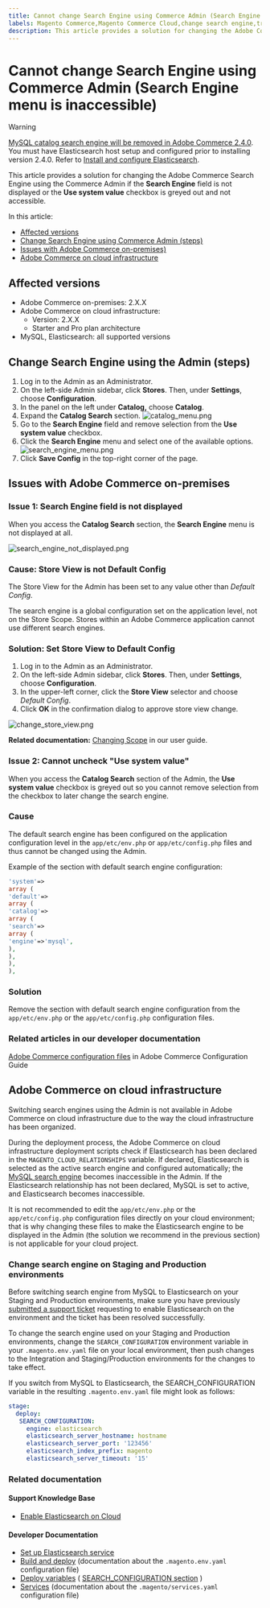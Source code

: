 ```yaml
---
title: Cannot change Search Engine using Commerce Admin (Search Engine menu is inaccessible)
labels: Magento Commerce,Magento Commerce Cloud,change search engine,troubleshooting,Adobe Commerce,cloud infrastructure,on-premises
description: This article provides a solution for changing the Adobe Commerce Search Engine using the Commerce Admin if the Search Engine field is not displayed or the Use system value checkbox is greyed out and not accessible.
---
```


# Cannot change Search Engine using Commerce Admin (Search Engine menu is inaccessible)

>[!WARNING]
>
> [MySQL catalog search engine will be removed in Adobe Commerce 2.4.0](https://support.magento.com/hc/en-us/articles/360043144271-MySQL-catalog-search-engine-will-be-removed-in-all-versions-of-Magento-2-4-0). You must have Elasticsearch host setup and configured prior to installing version 2.4.0. Refer to [Install and configure Elasticsearch](https://devdocs.magento.com/guides/v2.3/config-guide/elasticsearch/es-overview.html).

This article provides a solution for changing the Adobe Commerce Search Engine using the Commerce Admin if the **Search Engine** field is not displayed or the **Use system value** checkbox is greyed out and not accessible.

In this article:

* [Affected versions](#affected-versions)
* [Change Search Engine using Commerce Admin (steps)](#change-search-engine-using-magento-admin-steps)
* [Issues with Adobe Commerce on-premises)](#magento-commerce-on-premise)
* [Adobe Commerce on cloud infrastructure](#magento-commerce-cloud)

## Affected versions

* Adobe Commerce on-premises: 2.X.X
* Adobe Commerce on cloud infrastructure:
    * Version: 2.X.X
    * Starter and Pro plan architecture
* MySQL, Elasticsearch: all supported versions

## Change Search Engine using the Admin (steps)

1. Log in to the Admin as an Administrator.
1. On the left-side Admin sidebar, click **Stores**. Then, under **Settings**, choose **Configuration**.
1. In the panel on the left under **Catalog,** choose **Catalog**.
1. Expand the **Catalog Search** section.    ![catalog_menu.png](assets/catalog_menu.png)
1. Go to the **Search Engine** field and remove selection from the **Use system value** checkbox.
1. Click the **Search Engine** menu and select one of the available options.    ![search_engine_menu.png](assets/search_engine_menu.png)
1. Click **Save Config** in the top-right corner of the page.

## Issues with Adobe Commerce on-premises

### Issue 1: Search Engine field is not displayed

When you access the **Catalog Search** section, the **Search Engine** menu is not displayed at all.

![search_engine_not_displayed.png](assets/search_engine_not_displayed.png)

### Cause: Store View is not Default Config

The Store View for the Admin has been set to any value other than *Default Config*.

The search engine is a global configuration set on the application level, not on the Store Scope. Stores within an Adobe Commerce application cannot use different search engines.

### Solution: Set Store View to Default Config

1. Log in to the Admin as an Administrator.
1. On the left-side Admin sidebar, click **Stores**. Then, under **Settings**, choose **Configuration**.
1. In the upper-left corner, click the **Store View** selector and choose *Default Config*.
1. Click **OK** in the confirmation dialog to approve store view change.

![change_store_view.png](assets/change_store_view.png)

 **Related documentation:** [Changing Scope](http://docs.magento.com/m2/ee/user_guide/configuration/scope-change.html) in our user guide.

### Issue 2: Cannot uncheck "Use system value"

When you access the **Catalog Search** section of the Admin, the **Use system value** checkbox is greyed out so you cannot remove selection from the checkbox to later change the search engine.

### Cause

The default search engine has been configured on the application configuration level in the `app/etc/env.php` or `app/etc/config.php` files and thus cannot be changed using the Admin.

Example of the section with default search engine configuration:

```php
'system'=>
array (
'default'=>
array (
'catalog'=>
array (
'search'=>
array (
'engine'=>'mysql',
),
),
),
),
```

### Solution

Remove the section with default search engine configuration from the `app/etc/env.php` or the `app/etc/config.php` configuration files.

### Related articles in our developer documentation

 [Adobe Commerce configuration files](https://devdocs.magento.com/guides/v2.2/config-guide/config/config-magento.html) in Adobe Commerce Configuration Guide

## Adobe Commerce on cloud infrastructure

Switching search engines using the Admin is not available in Adobe Commerce on cloud infrastructure due to the way the cloud infrastructure has been organized.

During the deployment process, the Adobe Commerce on cloud infrastructure deployment scripts check if Elasticsearch has been declared in the `MAGENTO_CLOUD_RELATIONSHIPS` variable. If declared, Elasticsearch is selected as the active search engine and configured automatically; the [MySQL search engine](https://support.magento.com/hc/en-us/articles/360043144271-MySQL-catalog-search-engine-will-be-removed-in-Magento-2-4-0) becomes inaccessible in the Admin. If the Elasticsearch relationship has not been declared, MySQL is set to active, and Elasticsearch becomes inaccessible.

It is not recommended to edit the `app/etc/env.php` or the `app/etc/config.php` configuration files directly on your cloud environment; that is why changing these files to make the Elasticsearch engine to be displayed in the Admin (the solution we recommend in the previous section) is not applicable for your cloud project.

### Change search engine on Staging and Production environments

Before switching search engine from MySQL to Elasticsearch on your Staging and Production environments, make sure you have previously [submitted a support ticket](https://support.magento.com/hc/en-us/articles/360000913794#submit-ticket) requesting to enable Elasticsearch on the environment and the ticket has been resolved successfully.

To change the search engine used on your Staging and Production environments, change the `SEARCH_CONFIGURATION` environment variable in your `.magento.env.yaml` file on your local environment, then push changes to the Integration and Staging/Production environments for the changes to take effect.

If you switch from MySQL to Elasticsearch, the SEARCH\_CONFIGURATION variable in the resulting `.magento.env.yaml` file might look as follows:

```yaml
stage:
  deploy:
   SEARCH_CONFIGURATION:
     engine: elasticsearch
     elasticsearch_server_hostname: hostname
     elasticsearch_server_port: '123456'
     elasticsearch_index_prefix: magento
     elasticsearch_server_timeout: '15'
```

### Related documentation

#### Support Knowledge Base

* [Enable Elasticsearch on Cloud](https://support.magento.com/hc/en-us/articles/115004905874)

#### Developer Documentation

* [Set up Elasticsearch service](http://devdocs.magento.com/guides/v2.2/cloud/project/project-conf-files_services-elastic.html)
* [Build and deploy](http://devdocs.magento.com/guides/v2.2/cloud/project/magento-env-yaml.html) (documentation about the `.magento.env.yaml` configuration file)
* [Deploy variables](https://devdocs.magento.com/guides/v2.2/cloud/env/variables-deploy.html) ( [SEARCH\_CONFIGURATION section](https://devdocs.magento.com/guides/v2.2/cloud/env/variables-deploy.html#searchconfiguration) )
* [Services](http://devdocs.magento.com/guides/v2.2/cloud/project/project-conf-files_services.html) (documentation about the `.magento/services.yaml` configuration file) 
